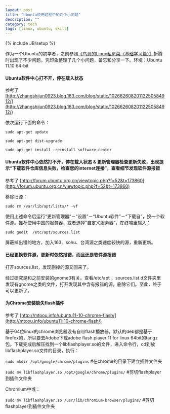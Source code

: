 ```yaml
---
layout: post
title: "Ubuntu使用过程中的几个小问题"
description: ""
category: tech
tags: [linux, ubuntu, skill]
---
```

{% include JB/setup %}

作为一个Ubuntu的初学者，之前参照[《鸟哥的Linux私房菜（基础学习篇）》](http://linux.vbird.org/linux_basic/ "在线版地址")折腾时出现了不少问题。凭印象整理了几个小问题，备忘和分享一下。环境：Ubuntu 11.10 64-bit

#### Ubuntu软件中心打不开，停在载入状态 ####

参考了 [http://zhangshijun0923.blog.163.com/blog/static/10266260820112250584912/](http://zhangshijun0923.blog.163.com/blog/static/10266260820112250584912/)

依次运行下面的命令：

`sudo apt-get update`

`sudo apt-get dist-upgrade`

`sudo apt-get install –reinstall software-center`

#### Ubuntu软件中心依然打不开，停在载入状态 & 更新管理器检查更新失败，出现提示“下载软件仓库信息失败，检查您的internet连接”，查看细节发现软件源报错 ####
参考了 [http://forum.ubuntu.org.cn/viewtopic.php?f=52&t=173860](http://forum.ubuntu.org.cn/viewtopic.php?f=52&t=173860)

移除旧源：

`sudo rm /var/lib/apt/lists/* -vf`

使用上述命令后运行“更新管理器”－“设置”－“Ubuntu软件”－“下载自”，换一个软件源。推荐使用中国的服务器，或者选择“自定义服务器”，在终端里输入：

`sudo gedit  /etc/apt/sources.list`

屏蔽掉出错的地方，加入163、sohu、台湾源之类速度较快的源，重新更新。 

#### 已经更换软件源，更新时依然报错，而且还是软件源报错 ####

打开sources.list，发现删掉的源又回来了。

经过研究是和之前安装的gnome3有关。查看/etc/apt ，sources.list.d文件夹里发现有gnome之类的文件，打开发现其中含有报错的源，删除它们。至此，终于可以更新了。

#### 为Chrome安装缺失flash插件 ####

参考了 [http://mtoou.info/ubuntu11-10-chrome-flash/](http://mtoou.info/ubuntu11-10-chrome-flash/)

基于64位linux的chrome浏览器没有自带flash播放器，默认的deb都是基于firefox的，所以要去Adobe下载adobe flash player 11 for linux 64bit的tar.gz包。下载完成后解压找到一个libflashplayer.so的文件，进入命令行，cd到放 libflashplayer.so文件的目录，执行：

`sudo mkdir /opt/google/chrome/plugins`    #在chrome的目录下建立插件文件夹

`sudo mv libflashplayer.so /opt/google/chrome/plugins/`    #剪切flashplayer到插件文件夹

Chromium中或：

`sudo mv libflashplayer.so /usr/lib/chromium-browser/plugins/`    #剪切flashplayer到插件文件夹